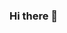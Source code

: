 ### Hi there 👋

<!--
**ezesilva95/ezesilva95** is a ✨ _special_ ✨ repository because its `README.md` (this file) appears on your GitHub profile.

About me 🌱:

My name is Ezequiel Silva and I am currently learning programming in Holberton School Uruguay, in cohort 17, hopefully being able to become a Software Engineere soon.

